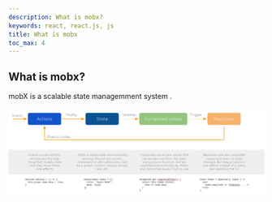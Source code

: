 ```yaml
---
description: What is mobx?
keywords: react, react.js, js
title: What is mobx
toc_max: 4
---
```


## What is mobx?
mobX is a scalable state managemment system .

![Run nginx edge>](images/mobx.png)
